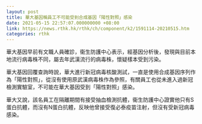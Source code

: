 ```yaml
---
layout: post
title: 華大基因稱員工不可能受到合成基因「陽性對照」感染
date: 2021-05-15 22:57:07.000000000 +08:00
link: https://news.rthk.hk/rthk/ch/component/k2/1591114-20210515.htm
categories: rthk
---
```


華大基因早前有文職人員確診，衞生防護中心表示，經基因分析後，發現與目前本地流行病毒株不同，屬去年武漢流行的病毒株，懷疑樣本受到污染。

華大基因回覆查詢時說，華大進行新冠病毒核酸測試，一直是使用合成基因序列作為「陽性對照」，從沒有使用原武漢病毒株作為參照，有關員工也從未進入過新冠檢測實驗室，不可能在華大基因受到「陽性對照」感染。

華大又說，該名員工在隔離期間有接受抽血檢測抗體，衞生防護中心證實他只有S蛋白抗體，而沒有N蛋白抗體，反映他曾接受復必泰疫苗注射，但沒有受新冠病毒感染。

